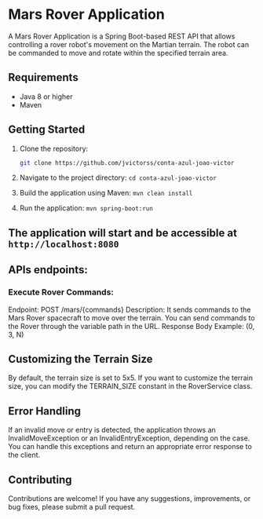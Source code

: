 # Mars Rover Application

A Mars Rover Application is a Spring Boot-based REST API that allows controlling a rover robot's movement on the Martian terrain. The robot can be commanded to move and rotate within the specified terrain area.

## Requirements

- Java 8 or higher
- Maven

## Getting Started

1. Clone the repository:

   ```bash
   git clone https://github.com/jvictorss/conta-azul-joao-victor

2. Navigate to the project directory:
  ```cd conta-azul-joao-victor```

3. Build the application using Maven:
  ```mvn clean install```

4. Run the application:
  ```mvn spring-boot:run```

## The application will start and be accessible at `http://localhost:8080`

## APIs endpoints:
### Execute Rover Commands:

Endpoint: POST /mars/{commands}
Description: It sends commands to the Mars Rover spacecraft to move over the terrain. You can send commands to the Rover through the variable path in the URL.
Response Body Example:
  (0, 3, N)

## Customizing the Terrain Size
By default, the terrain size is set to 5x5. If you want to customize the terrain size, you can modify the TERRAIN_SIZE constant in the RoverService class.

## Error Handling
If an invalid move or entry is detected, the application throws an InvalidMoveException or an InvalidEntryException, depending on the case. You can handle this exceptions and return an appropriate error response to the client.

## Contributing
Contributions are welcome! If you have any suggestions, improvements, or bug fixes, please submit a pull request.




